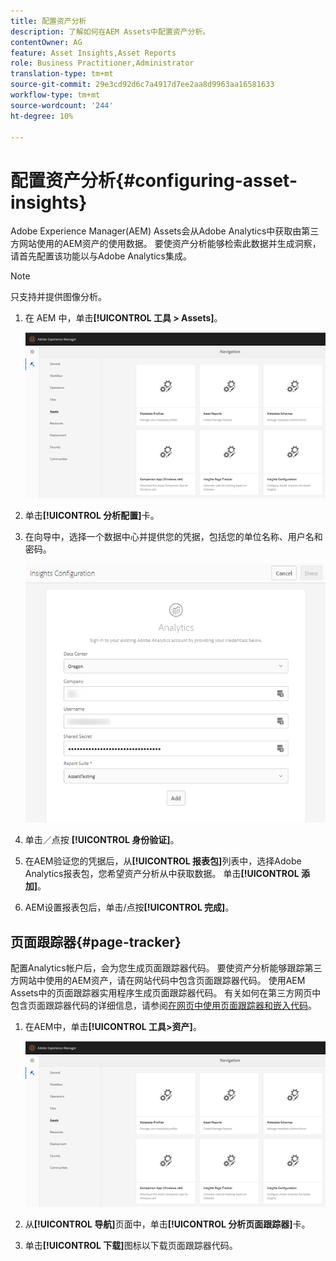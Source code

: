 ```yaml
---
title: 配置资产分析
description: 了解如何在AEM Assets中配置资产分析。
contentOwner: AG
feature: Asset Insights,Asset Reports
role: Business Practitioner,Administrator
translation-type: tm+mt
source-git-commit: 29e3cd92d6c7a4917d7ee2aa8d9963aa16581633
workflow-type: tm+mt
source-wordcount: '244'
ht-degree: 10%

---
```



# 配置资产分析{#configuring-asset-insights}

Adobe Experience Manager(AEM) Assets会从Adobe Analytics中获取由第三方网站使用的AEM资产的使用数据。 要使资产分析能够检索此数据并生成洞察，请首先配置该功能以与Adobe Analytics集成。

>[!NOTE]
>
>只支持并提供图像分析。

1. 在 AEM 中，单击&#x200B;**[!UICONTROL 工具 > Assets]**。

   ![chlimage_1-210](assets/chlimage_1-210.png)

1. 单击&#x200B;**[!UICONTROL 分析配置]**&#x200B;卡。
1. 在向导中，选择一个数据中心并提供您的凭据，包括您的单位名称、用户名和密码。

   ![chlimage_1-211](assets/insights_config2.png)

1. 单击／点按 **[!UICONTROL 身份验证]**。
1. 在AEM验证您的凭据后，从&#x200B;**[!UICONTROL 报表包]**&#x200B;列表中，选择Adobe Analytics报表包，您希望资产分析从中获取数据。 单击&#x200B;**[!UICONTROL 添加]**。
1. AEM设置报表包后，单击/点按&#x200B;**[!UICONTROL 完成]**。

## 页面跟踪器{#page-tracker}

配置Analytics帐户后，会为您生成页面跟踪器代码。 要使资产分析能够跟踪第三方网站中使用的AEM资产，请在网站代码中包含页面跟踪器代码。 使用AEM Assets中的页面跟踪器实用程序生成页面跟踪器代码。 有关如何在第三方网页中包含页面跟踪器代码的详细信息，请参阅[在网页中使用页面跟踪器和嵌入代码](touch-ui-using-page-tracker.md)。

1. 在AEM中，单击&#x200B;**[!UICONTROL 工具>资产]**。

   ![chlimage_1-214](assets/chlimage_1-214.png)

1. 从&#x200B;**[!UICONTROL 导航]**&#x200B;页面中，单击&#x200B;**[!UICONTROL 分析页面跟踪器]**&#x200B;卡。
1. 单击&#x200B;**[!UICONTROL 下载]**&#x200B;图标以下载页面跟踪器代码。